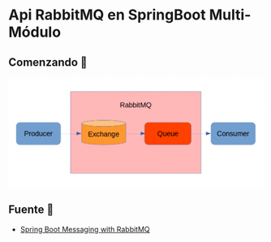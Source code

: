 # Api RabbitMQ en SpringBoot Multi-Módulo

## Comenzando 🚀
![alt text](https://github.com/nelson86/api-rabbitmq/blob/master/images/rabbitmq1.png?raw=true)

## Fuente 📖
* [Spring Boot Messaging with RabbitMQ](https://springframework.guru/spring-boot-messaging-with-rabbitmq/)
